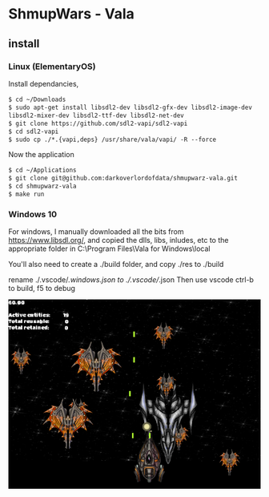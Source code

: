 # ShmupWars - Vala

## install

### Linux (ElementaryOS)
Install dependancies, 
```
$ cd ~/Downloads
$ sudo apt-get install libsdl2-dev libsdl2-gfx-dev libsdl2-image-dev libsdl2-mixer-dev libsdl2-ttf-dev libsdl2-net-dev
$ git clone https://github.com/sdl2-vapi/sdl2-vapi
$ cd sdl2-vapi
$ sudo cp ./*.{vapi,deps} /usr/share/vala/vapi/ -R --force
```

Now the application
```
$ cd ~/Applications
$ git clone git@github.com:darkoverlordofdata/shmupwarz-vala.git
$ cd shmupwarz-vala
$ make run
```

### Windows 10
For windows, I manually downloaded all the bits from https://www.libsdl.org/, and
copied the dlls, libs, inludes, etc to the appropriate folder in C:\Program Files\Vala for Windows\local

You'll also need to create a ./build folder, and copy ./res to ./build

rename ./.vscode/*.windows.json to ./.vscode/*.json 
Then use vscode ctrl-b to build, f5 to debug



![screenshot](https://github.com/darkoverlordofdata/shmupwarz-vala/blob/master/Screenshot.png)


